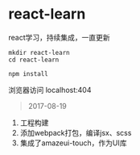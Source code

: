 # react-learn
react学习，持续集成，一直更新

```
mkdir react-learn
cd react-learn

npm install 
```
浏览器访问 localhost:404

> 2017-08-19
1. 工程构建
2. 添加webpack打包，编译jsx、scss
3. 集成了amazeui-touch，作为UI库